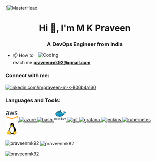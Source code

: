 [![MasterHead](https://www.shutterstock.com/image-vector/futuristic-devops-process-banner-concept-260nw-1987265975.jpg)
<h1 align="center">Hi 👋, I'm M K Praveen</h1>
<h3 align="center">A DevOps Engineer from India</h3>
<img align="right" alt="Coding" width="400" src=[https://miro.medium.com/v2/resize:fit:1100/format:webp/1*DluPjzT_eTUFdzHCI7JBZA.gif](https://miro.medium.com/v2/resize:fit:1100/format:webp/1*DluPjzT_eTUFdzHCI7JBZA.gif)>

- 📫 How to reach me **praveenmk92@gmail.com**

<h3 align="left">Connect with me:</h3>
<p align="left">
<a href="https://linkedin.com/in/linkedin.com/in/praveen-m-k-806b4a160" target="blank"><img align="center" src="https://raw.githubusercontent.com/rahuldkjain/github-profile-readme-generator/master/src/images/icons/Social/linked-in-alt.svg" alt="linkedin.com/in/praveen-m-k-806b4a160" height="30" width="40" /></a>
</p>

<h3 align="left">Languages and Tools:</h3>
<p align="left"> <a href="https://aws.amazon.com" target="_blank" rel="noreferrer"> <img src="https://raw.githubusercontent.com/devicons/devicon/master/icons/amazonwebservices/amazonwebservices-original-wordmark.svg" alt="aws" width="40" height="40"/> </a> <a href="https://azure.microsoft.com/en-in/" target="_blank" rel="noreferrer"> <img src="https://www.vectorlogo.zone/logos/microsoft_azure/microsoft_azure-icon.svg" alt="azure" width="40" height="40"/> </a> <a href="https://www.gnu.org/software/bash/" target="_blank" rel="noreferrer"> <img src="https://www.vectorlogo.zone/logos/gnu_bash/gnu_bash-icon.svg" alt="bash" width="40" height="40"/> </a> <a href="https://www.docker.com/" target="_blank" rel="noreferrer"> <img src="https://raw.githubusercontent.com/devicons/devicon/master/icons/docker/docker-original-wordmark.svg" alt="docker" width="40" height="40"/> </a> <a href="https://git-scm.com/" target="_blank" rel="noreferrer"> <img src="https://www.vectorlogo.zone/logos/git-scm/git-scm-icon.svg" alt="git" width="40" height="40"/> </a> <a href="https://grafana.com" target="_blank" rel="noreferrer"> <img src="https://www.vectorlogo.zone/logos/grafana/grafana-icon.svg" alt="grafana" width="40" height="40"/> </a> <a href="https://www.jenkins.io" target="_blank" rel="noreferrer"> <img src="https://www.vectorlogo.zone/logos/jenkins/jenkins-icon.svg" alt="jenkins" width="40" height="40"/> </a> <a href="https://kubernetes.io" target="_blank" rel="noreferrer"> <img src="https://www.vectorlogo.zone/logos/kubernetes/kubernetes-icon.svg" alt="kubernetes" width="40" height="40"/> </a> <a href="https://www.linux.org/" target="_blank" rel="noreferrer"> <img src="https://raw.githubusercontent.com/devicons/devicon/master/icons/linux/linux-original.svg" alt="linux" width="40" height="40"/> </a> </p>

<p><img align="left" src="https://github-readme-stats.vercel.app/api/top-langs?username=praveenmk92&show_icons=true&locale=en&layout=compact" alt="praveenmk92" /></p>

<p>&nbsp;<img align="center" src="https://github-readme-stats.vercel.app/api?username=praveenmk92&show_icons=true&locale=en" alt="praveenmk92" /></p>

<p><img align="center" src="https://github-readme-streak-stats.herokuapp.com/?user=praveenmk92&" alt="praveenmk92" /></p>
